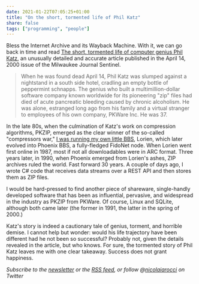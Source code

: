 ```yaml
---
date: 2021-01-22T07:05:25+01:00
title: "On the short, tormented life of Phil Katz"
share: false
tags: ["programming", "people"]
---
```

Bless the Internet Archive and its Wayback Machine. With it, we can go back in
time and read [The short, tormented life of computer genius Phil
Katz][1], an unusually detailed and accurate article published in the April 14,
2000 issue of the Milwaukee Journal Sentinel. 

> When he was found dead April 14, Phil Katz was slumped against a nightstand
> in a south side hotel, cradling an empty bottle of peppermint schnapps. The
> genius who built a multimillion-dollar software company known worldwide for
> its pioneering "zip" files had died of acute pancreatic bleeding caused by
> chronic alcoholism. He was alone, estranged long ago from his family and
> a virtual stranger to employees of his own company, PKWare Inc. He was 37.

In the late 80s, when the culmination of Katz's work on compression algorithms,
PKZIP, emerged as the clear winner of the so-called "compressors war," [I was
running my own little BBS][2], Lorien, which later evolved into Phoenix BBS,
a fully-fledged FidoNet node. When Lorien went first online in 1987, most if
not all downloadables were in ARC format. Three years later, in 1990, when
Phoenix emerged from Lorien's ashes, ZIP archives ruled the world. Fast forward
30 years. A couple of days ago, I wrote C# code that receives data streams over
a REST API and then stores them as ZIP files.

I would be hard-pressed to find another piece of shareware, single-handly
developed software that has been as influential, pervasive, and widespread in
the industry as PKZIP from PKWare. Of course, Linux and SQLite, although both
came later (the former in 1991, the latter in the spring of 2000.)

Katz's story is indeed a cautionary tale of genius, torment, and horrible
demise. I cannot help but wonder: would his life trajectory have been different
had he not been so successful? Probably not, given the details revealed in
the article, but who knows. For sure, the tormented story of Phil Katz leaves
me with one clear takeaway. Success does not grant happiness.

*Subscribe to the [newsletter][nl] or the [RSS feed][rss], or follow @[nicolaiarocci][tw] on Twitter*

 [1]: https://web.archive.org/web/20000829071343/http://www2.jsonline.com/news/state/may00/katz21052000a.asp
 [2]: http://nicolaiarocci.com/a-trip-down-memory-lane-fidonet-and-usenet/
 [rss]: https://nicolaiarocci.com/index.xml
 [tw]: http://twitter.com/nicolaiarocci
 [nl]: https://nicolaiarocci.substack.com

